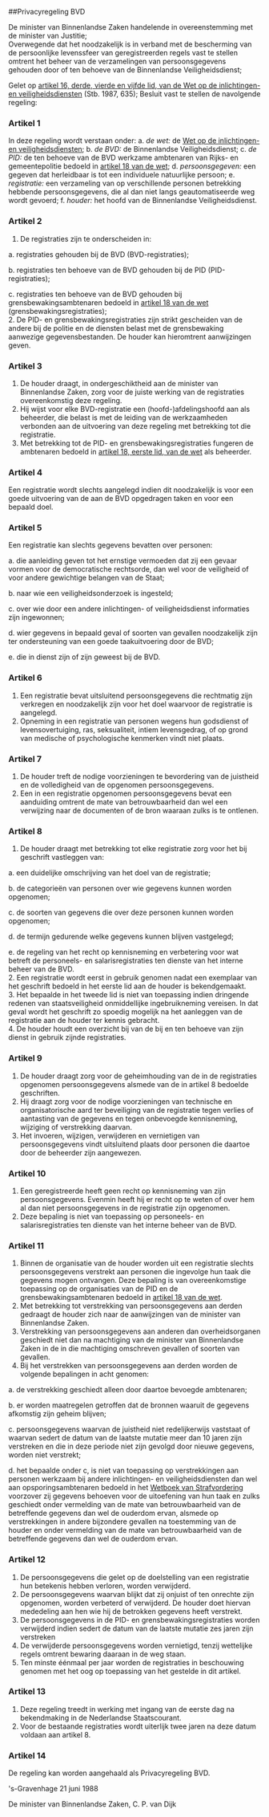 <meta http-equiv='Content-Type' content='text/html; charset=utf-8' />

##Privacyregeling BVD

De minister van Binnenlandse Zaken handelende in overeenstemming met de minister van Justitie;  
Overwegende dat het noodzakelijk is in verband met de bescherming van de persoonlijke levenssfeer van geregistreerden regels vast te stellen omtrent het beheer van de verzamelingen van persoonsgegevens gehouden door of ten behoeve van de Binnenlandse Veiligheidsdienst;

Gelet op [artikel 16, derde, vierde en vijfde lid, van de Wet op de inlichtingen- en veiligheidsdiensten](../../../../wet/wet/op/de/inlichtingen-/en/veiligheidsdiensten/BWBR0004244/README.md) (Stb. 1987, 635);
Besluit vast te stellen de navolgende regeling:    

### Artikel  1  

In deze regeling wordt verstaan onder: a. *de wet:*   de [Wet op de inlichtingen- en veiligheidsdiensten](../../../../wet/wet/op/de/inlichtingen-/en/veiligheidsdiensten/BWBR0004244/README.md);  b. *de BVD:*   de Binnenlandse Veiligheidsdienst;  c. *de PID:*   de ten behoeve van de BVD werkzame ambtenaren van Rijks- en gemeentepolitie bedoeld in [artikel 18 van de wet](../../../../wet/wet/op/de/inlichtingen-/en/veiligheidsdiensten/BWBR0004244/README.md);  d. *persoonsgegeven:*   een gegeven dat herleidbaar is tot een individuele natuurlijke persoon;  e. *registratie:*   een verzameling van op verschillende personen betrekking hebbende persoonsgegevens, die al dan niet langs geautomatiseerde weg wordt gevoerd;  f. *houder:*   het hoofd van de Binnenlandse Veiligheidsdienst.   

### Artikel  2  

1.  De registraties zijn te onderscheiden in: 

a. registraties gehouden bij de BVD (BVD-registraties); 

b. registraties ten behoeve van de BVD gehouden bij de PID (PID-registraties); 

c. registraties ten behoeve van de BVD gehouden bij grensbewakingsambtenaren bedoeld in [artikel 18 van de wet](../../../../wet/wet/op/de/inlichtingen-/en/veiligheidsdiensten/BWBR0004244/README.md) (grensbewakingsregistraties);    
2.  De PID- en grensbewakingsregistraties zijn strikt gescheiden van de andere bij de politie en de diensten belast met de grensbewaking aanwezige gegevensbestanden. De houder kan hieromtrent aanwijzingen geven.  

### Artikel  3  

1.  De houder draagt, in ondergeschiktheid aan de minister van Binnenlandse Zaken, zorg voor de juiste werking van de registraties overeenkomstig deze regeling.   
2.  Hij wijst voor elke BVD-registratie een (hoofd-)afdelingshoofd aan als beheerder, die belast is met de leiding van de werkzaamheden verbonden aan de uitvoering van deze regeling met betrekking tot die registratie.   
3.  Met betrekking tot de PID- en grensbewakingsregistraties fungeren de ambtenaren bedoeld in [artikel 18, eerste lid, van de wet](../../../../wet/wet/op/de/inlichtingen-/en/veiligheidsdiensten/BWBR0004244/README.md) als beheerder.  

### Artikel  4  

Een registratie wordt slechts aangelegd indien dit noodzakelijk is voor een goede uitvoering van de aan de BVD opgedragen taken en voor een bepaald doel. 

### Artikel  5  

Een registratie kan slechts gegevens bevatten over personen: 

a. die aanleiding geven tot het ernstige vermoeden dat zij een gevaar vormen voor de democratische rechtsorde, dan wel voor de veiligheid of voor andere gewichtige belangen van de Staat; 

b. naar wie een veiligheidsonderzoek is ingesteld; 

c. over wie door een andere inlichtingen- of veiligheidsdienst informaties zijn ingewonnen; 

d. wier gegevens in bepaald geval of soorten van gevallen noodzakelijk zijn ter ondersteuning van een goede taakuitvoering door de BVD; 

e. die in dienst zijn of zijn geweest bij de BVD.  

### Artikel  6  

1.  Een registratie bevat uitsluitend persoonsgegevens die rechtmatig zijn verkregen en noodzakelijk zijn voor het doel waarvoor de registratie is aangelegd.   
2.  Opneming in een registratie van personen wegens hun godsdienst of levensovertuiging, ras, seksualiteit, intiem levensgedrag, of op grond van medische of psychologische kenmerken vindt niet plaats.  

### Artikel  7  

1.  De houder treft de nodige voorzieningen te bevordering van de juistheid en de volledigheid van de opgenomen persoonsgegevens.   
2.  Een in een registratie opgenomen persoonsgegevens bevat een aanduiding omtrent de mate van betrouwbaarheid dan wel een verwijzing naar de documenten of de bron waaraan zulks is te ontlenen.  

### Artikel  8  

1.  De houder draagt met betrekking tot elke registratie zorg voor het bij geschrift vastleggen van: 

a. een duidelijke omschrijving van het doel van de registratie; 

b. de categorieën van personen over wie gegevens kunnen worden opgenomen; 

c. de soorten van gegevens die over deze personen kunnen worden opgenomen; 

d. de termijn gedurende welke gegevens kunnen blijven vastgelegd; 

e. de regeling van het recht op kennisneming en verbetering voor wat betreft de personeels- en salarisregistraties ten dienste van het interne beheer van de BVD.    
2.  Een registratie wordt eerst in gebruik genomen nadat een exemplaar van het geschrift bedoeld in het eerste lid aan de houder is bekendgemaakt.   
3.  Het bepaalde in het tweede lid is niet van toepassing indien dringende redenen van staatsveiligheid onmiddellijke ingebruikneming vereisen. In dat geval wordt het geschrift zo spoedig mogelijk na het aanleggen van de registratie aan de houder ter kennis gebracht.   
4.  De houder houdt een overzicht bij van de bij en ten behoeve van zijn dienst in gebruik zijnde registraties.  

### Artikel  9  

1.  De houder draagt zorg voor de geheimhouding van de in de registraties opgenomen persoonsgegevens alsmede van de in artikel 8 bedoelde geschriften.   
2.  Hij draagt zorg voor de nodige voorzieningen van technische en organisatorische aard ter beveiliging van de registratie tegen verlies of aantasting van de gegevens en tegen onbevoegde kennisneming, wijziging of verstrekking daarvan.   
3.  Het invoeren, wijzigen, verwijderen en vernietigen van persoonsgegevens vindt uitsluitend plaats door personen die daartoe door de beheerder zijn aangewezen.  

### Artikel  10  

1.  Een geregistreerde heeft geen recht op kennisneming van zijn persoonsgegevens. Evenmin heeft hij er recht op te weten of over hem al dan niet persoonsgegevens in de registratie zijn opgenomen.   
2.  Deze bepaling is niet van toepassing op personeels- en salarisregistraties ten dienste van het interne beheer van de BVD.  

### Artikel  11  

1.  Binnen de organisatie van de houder worden uit een registratie slechts persoonsgegevens verstrekt aan personen die ingevolge hun taak die gegevens mogen ontvangen. Deze bepaling is van overeenkomstige toepassing op de organisaties van de PID en de grensbewakingsambtenaren bedoeld in [artikel 18 van de wet](../../../../wet/wet/op/de/inlichtingen-/en/veiligheidsdiensten/BWBR0004244/README.md).   
2.  Met betrekking tot verstrekking van persoonsgegevens aan derden gedraagt de houder zich naar de aanwijzingen van de minister van Binnenlandse Zaken.   
3.  Verstrekking van persoonsgegevens aan anderen dan overheidsorganen geschiedt niet dan na machtiging van de minister van Binnenlandse Zaken in de in die machtiging omschreven gevallen of soorten van gevallen.   
4.  Bij het verstrekken van persoonsgegevens aan derden worden de volgende bepalingen in acht genomen: 

a. de verstrekking geschiedt alleen door daartoe bevoegde ambtenaren; 

b. er worden maatregelen getroffen dat de bronnen waaruit de gegevens afkomstig zijn geheim blijven; 

c. persoonsgegevens waarvan de juistheid niet redelijkerwijs vaststaat of waarvan sedert de datum van de laatste mutatie meer dan 10 jaren zijn verstreken en die in deze periode niet zijn gevolgd door nieuwe gegevens, worden niet verstrekt; 

d. het bepaalde onder c, is niet van toepassing op verstrekkingen aan personen werkzaam bij andere inlichtingen- en veiligheidsdiensten dan wel aan opsporingsambtenaren bedoeld in het [Wetboek van Strafvordering](../../../../wet/wet/van/15/januari/1921/BWBR0001903/README.md) voorzover zij gegevens behoeven voor de uitoefening van hun taak en zulks geschiedt onder vermelding van de mate van betrouwbaarheid van de betreffende gegevens dan wel de ouderdom ervan, alsmede op verstrekkingen in andere bijzondere gevallen na toestemming van de houder en onder vermelding van de mate van betrouwbaarheid van de betreffende gegevens dan wel de ouderdom ervan.   

### Artikel  12  

1.  De persoonsgegevens die gelet op de doelstelling van een registratie hun betekenis hebben verloren, worden verwijderd.   
2.  De persoonsgegevens waarvan blijkt dat zij onjuist of ten onrechte zijn opgenomen, worden verbeterd of verwijderd. De houder doet hiervan mededeling aan hen wie hij de betrokken gegevens heeft verstrekt.   
3.  De persoonsgegevens in de PID- en grensbewakingsregistraties worden verwijderd indien sedert de datum van de laatste mutatie zes jaren zijn verstreken   
4.  De verwijderde persoonsgegevens worden vernietigd, tenzij wettelijke regels omtrent bewaring daaraan in de weg staan.   
5.  Ten minste éénmaal per jaar worden de registraties in beschouwing genomen met het oog op toepassing van het gestelde in dit artikel.  

### Artikel  13  

1.  Deze regeling treedt in werking met ingang van de eerste dag na bekendmaking in de Nederlandse Staatscourant.   
2.  Voor de bestaande registraties wordt uiterlijk twee jaren na deze datum voldaan aan artikel 8.  

### Artikel  14  

De regeling kan worden aangehaald als Privacyregeling BVD. 

's-Gravenhage 
21 juni 1988    

De 
minister van Binnenlandse Zaken, 
C. P. van Dijk      
